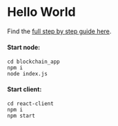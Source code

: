# Hello World

Find the [full step by step guide here](https://lisk.io/documentation/start/tutorials/hello-world).

#### Start node:

```
cd blockchain_app
npm i
node index.js
```

#### Start client:

```
cd react-client
npm i
npm start
```
